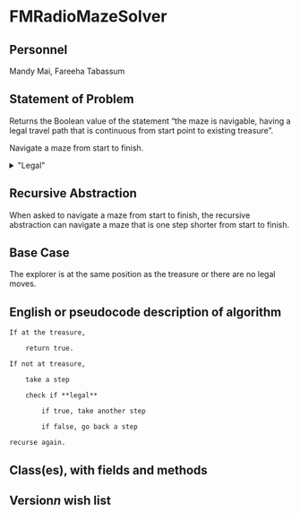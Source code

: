 # FMRadioMazeSolver

## Personnel
Mandy Mai,
Fareeha Tabassum

## Statement of Problem
Returns the Boolean value of the statement “the maze is navigable, having a legal travel path that is continuous from start point to existing treasure”.

Navigate a maze from start to finish. 
<details>
   <summary>"Legal"</summary>
   <p>Don’t cross the walls</p>
   <p>Right-angle turns only</p>
   <p>A path cannot go through the same point twice</p>
</details> 

## Recursive Abstraction
When asked to navigate a maze from start to finish, the recursive abstraction can navigate a maze that is one step shorter from start to finish.

## Base Case

The explorer is at the same position as the treasure or there are no legal moves.

## English or pseudocode description of algorithm
    If at the treasure, 

        return true.

    If not at treasure,

        take a step

        check if **legal**

            if true, take another step
   
            if false, go back a step

    recurse again.

## Class(es), with fields and methods

## Version*n* wish list

